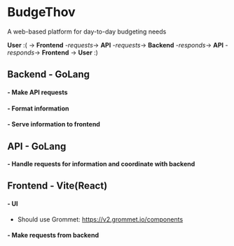 # BudgeThov
A web-based platform for day-to-day budgeting needs

**User** :( -> **Frontend** -*requests*-> **API** -*requests*-> **Backend** -*responds*-> **API** -*responds*-> **Frontend** -> **User** :)


## Backend - GoLang

#### - Make API requests

#### - Format information

#### - Serve information to frontend

## API - GoLang

#### - Handle requests for information and coordinate with backend

## Frontend - Vite(React)

#### - UI
 - Should use Grommet: https://v2.grommet.io/components

#### - Make requests from backend
